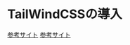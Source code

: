 # TailWindCSSの導入

[参考サイト](https://tailwindcss.nuxtjs.org/getting-started/installation)
[参考サイト](https://qiita.com/xkzm/items/8955fcb8a67aa82d9ea9)
